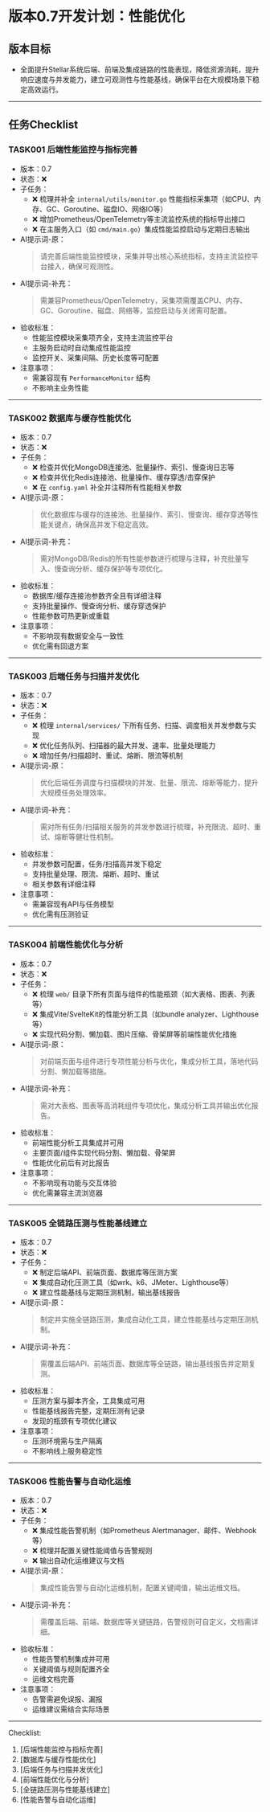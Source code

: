 # 版本0.7开发计划：性能优化

## 版本目标
- 全面提升Stellar系统后端、前端及集成链路的性能表现，降低资源消耗，提升响应速度与并发能力，建立可观测性与性能基线，确保平台在大规模场景下稳定高效运行。

---

## 任务Checklist

### TASK001 后端性能监控与指标完善
- 版本：0.7
- 状态：❌
- 子任务：
  - ❌ 梳理并补全 `internal/utils/monitor.go` 性能指标采集项（如CPU、内存、GC、Goroutine、磁盘IO、网络IO等）
  - ❌ 增加Prometheus/OpenTelemetry等主流监控系统的指标导出接口
  - ❌ 在主服务入口（如 `cmd/main.go`）集成性能监控启动与定期日志输出
- AI提示词-原：
  > 请完善后端性能监控模块，采集并导出核心系统指标，支持主流监控平台接入，确保可观测性。
- AI提示词-补充：
  > 需兼容Prometheus/OpenTelemetry，采集项需覆盖CPU、内存、GC、Goroutine、磁盘、网络等，监控启动与关闭需可配置。
- 验收标准：
  - 性能监控模块采集项齐全，支持主流监控平台
  - 主服务启动时自动集成性能监控
  - 监控开关、采集间隔、历史长度等可配置
- 注意事项：
  - 需兼容现有 `PerformanceMonitor` 结构
  - 不影响主业务性能

---

### TASK002 数据库与缓存性能优化
- 版本：0.7
- 状态：❌
- 子任务：
  - ❌ 检查并优化MongoDB连接池、批量操作、索引、慢查询日志等
  - ❌ 检查并优化Redis连接池、批量操作、缓存穿透/击穿保护
  - ❌ 在 `config.yaml` 补全并注释所有性能相关参数
- AI提示词-原：
  > 优化数据库与缓存的连接池、批量操作、索引、慢查询、缓存穿透等性能关键点，确保高并发下稳定高效。
- AI提示词-补充：
  > 需对MongoDB/Redis的所有性能参数进行梳理与注释，补充批量写入、慢查询分析、缓存保护等专项优化。
- 验收标准：
  - 数据库/缓存连接池参数齐全且有详细注释
  - 支持批量操作、慢查询分析、缓存穿透保护
  - 性能参数可热更新或重载
- 注意事项：
  - 不影响现有数据安全与一致性
  - 优化需有回退方案

---

### TASK003 后端任务与扫描并发优化
- 版本：0.7
- 状态：❌
- 子任务：
  - ❌ 梳理 `internal/services/` 下所有任务、扫描、调度相关并发参数与实现
  - ❌ 优化任务队列、扫描器的最大并发、速率、批量处理能力
  - ❌ 增加任务/扫描超时、重试、熔断、限流等机制
- AI提示词-原：
  > 优化后端任务调度与扫描模块的并发、批量、限流、熔断等能力，提升大规模任务处理效率。
- AI提示词-补充：
  > 需对所有任务/扫描相关服务的并发参数进行梳理，补充限流、超时、重试、熔断等健壮性机制。
- 验收标准：
  - 并发参数可配置，任务/扫描高并发下稳定
  - 支持批量处理、限流、熔断、超时、重试
  - 相关参数有详细注释
- 注意事项：
  - 需兼容现有API与任务模型
  - 优化需有压测验证

---

### TASK004 前端性能优化与分析
- 版本：0.7
- 状态：❌
- 子任务：
  - ❌ 梳理 `web/` 目录下所有页面与组件的性能瓶颈（如大表格、图表、列表等）
  - ❌ 集成Vite/SvelteKit的性能分析工具（如bundle analyzer、Lighthouse等）
  - ❌ 实现代码分割、懒加载、图片压缩、骨架屏等前端性能优化措施
- AI提示词-原：
  > 对前端页面与组件进行专项性能分析与优化，集成分析工具，落地代码分割、懒加载等措施。
- AI提示词-补充：
  > 需对大表格、图表等高消耗组件专项优化，集成分析工具并输出优化报告。
- 验收标准：
  - 前端性能分析工具集成并可用
  - 主要页面/组件实现代码分割、懒加载、骨架屏
  - 性能优化前后有对比报告
- 注意事项：
  - 不影响现有功能与交互体验
  - 优化需兼容主流浏览器

---

### TASK005 全链路压测与性能基线建立
- 版本：0.7
- 状态：❌
- 子任务：
  - ❌ 制定后端API、前端页面、数据库等压测方案
  - ❌ 集成自动化压测工具（如wrk、k6、JMeter、Lighthouse等）
  - ❌ 建立性能基线与定期压测机制，输出基线报告
- AI提示词-原：
  > 制定并实施全链路压测，集成自动化工具，建立性能基线与定期压测机制。
- AI提示词-补充：
  > 需覆盖后端API、前端页面、数据库等全链路，输出基线报告并定期复测。
- 验收标准：
  - 压测方案与脚本齐全，工具集成可用
  - 性能基线报告完整，定期压测有记录
  - 发现的瓶颈有专项优化建议
- 注意事项：
  - 压测环境需与生产隔离
  - 不影响线上服务稳定性

---

### TASK006 性能告警与自动化运维
- 版本：0.7
- 状态：❌
- 子任务：
  - ❌ 集成性能告警机制（如Prometheus Alertmanager、邮件、Webhook等）
  - ❌ 梳理并配置关键性能阈值与告警规则
  - ❌ 输出自动化运维建议与文档
- AI提示词-原：
  > 集成性能告警与自动化运维机制，配置关键阈值，输出运维文档。
- AI提示词-补充：
  > 需覆盖后端、前端、数据库等关键链路，告警规则可自定义，文档需详细。
- 验收标准：
  - 性能告警机制集成并可用
  - 关键阈值与规则配置齐全
  - 运维文档完善
- 注意事项：
  - 告警需避免误报、漏报
  - 运维建议需结合实际场景

---

Checklist:
1. [后端性能监控与指标完善]
2. [数据库与缓存性能优化]
3. [后端任务与扫描并发优化]
4. [前端性能优化与分析]
5. [全链路压测与性能基线建立]
6. [性能告警与自动化运维] 